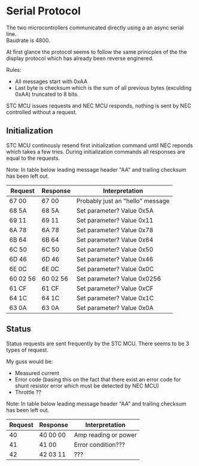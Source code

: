 # Serial Protocol

The two microcontrollers communicated directly using a an async serial line.  
Baudrate is 4800.

At first glance the protocol seems to follow the same prinicples of the the display protocol which has already been reverse enginered.

Rules:
* All messages start with 0xAA
* Last byte is checksum which is the sum of all previous bytes (exculding 0xAA) truncated to 8 bits.

STC MCU issues requests and NEC MCU responds, nothing is sent by NEC controlled without a request.


## Initialization

STC MCU continously resend first initialization command until NEC reponds which takes a few tries.
During initialization commands all responses are equal to the requests.

Note: In table below leading message header "AA" and trailing checksum has been left out.

Request  | Response | Interpretation
-------- | -------- | --------------
67 00    | 67 00    | Probably just an "hello" message
68 5A    | 68 5A    | Set parameter? Value 0x5A
69 11    | 69 11    | Set parameter? Value 0x11
6A 78    | 6A 78    | Set parameter? Value 0x78
6B 64    | 6B 64    | Set parameter? Value 0x64
6C 50    | 6C 50    | Set parameter? Value 0x50
6D 46    | 6D 46    | Set parameter? Value 0x46
6E 0C    | 6E 0C    | Set parameter? Value 0x0C
60 02 56 | 60 02 56 | Set parameter? Value 0x0256
61 CF    | 61 CF    | Set parameter? Value 0xCF
64 1C    | 64 1C    | Set parameter? Value 0x1C
63 0A    | 63 0A    | Set parameter? Value 0x0A


## Status
Status requests are sent frequently by the STC MCU.
There seems to be 3 types of request.

My guss would be:
* Measured current
* Error code (basing this on the fact that there exist an error code for shunt resistor error which must be detected by NEC MCU)
* Throttle ??

Note: In table below leading message header "AA" and trailing checksum has been left out.

Request  | Response | Interpretation
-------- | -------- | --------------
40       | 40 00 00 | Amp reading or power
41       | 41 00    | Error condition???
42       | 42 03 11 | ???

